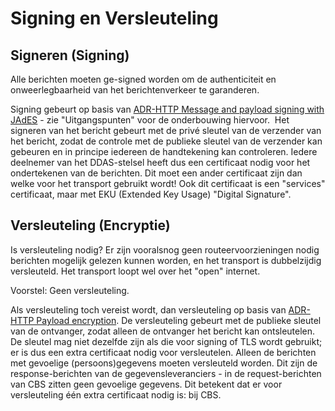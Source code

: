 # Signing en Versleuteling


## Signeren (Signing)

Alle berichten moeten ge-signed worden om de authenticiteit en onweerlegbaarheid van het berichtenverkeer te garanderen.

Signing gebeurt op basis van [ADR-HTTP Message and payload signing with JAdES](https://geonovum.github.io/KP-APIs/API-strategie-modules/signing-jades/) - zie "Uitgangspunten" voor de onderbouwing hiervoor. 
Het signeren van het bericht gebeurt met de privé sleutel van de verzender van het bericht, zodat de controle met de publieke sleutel van de verzender kan gebeuren en in principe iedereen de handtekening kan controleren. Iedere deelnemer van het DDAS-stelsel heeft dus een certificaat nodig voor het ondertekenen van de berichten. Dit moet een ander certificaat zijn dan welke voor het transport gebruikt wordt! Ook dit certificaat is een "services" certificaat, maar met EKU (Extended Key Usage) "Digital Signature".


## Versleuteling (Encryptie)

Is versleuteling nodig? Er zijn vooralsnog geen routeervoorzieningen nodig berichten mogelijk gelezen kunnen worden, en het transport is dubbelzijdig versleuteld. Het transport loopt wel over het "open" internet.

Voorstel: Geen versleuteling.

Als versleuteling toch vereist wordt, dan versleuteling op basis van [ADR-HTTP Payload encryption](https://geonovum.github.io/KP-APIs/API-strategie-modules/encryption/).
De versleuteling gebeurt met de publieke sleutel van de ontvanger, zodat alleen de ontvanger het bericht kan ontsleutelen. De sleutel mag niet dezelfde zijn als die voor signing of TLS wordt gebruikt; er is dus een extra certificaat nodig voor versleutelen.
Alleen de berichten met gevoelige (persoons)gegevens moeten versleuteld worden. Dit zijn de response-berichten van de gegevensleveranciers - in de request-berichten van CBS zitten geen gevoelige gegevens. Dit betekent dat er voor versleuteling één extra certificaat nodig is: bij CBS.

